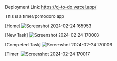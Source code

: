 Deployment Link: https://cj-to-do.vercel.app/

This is a timer/pomodoro app

[Home]
![Screenshot 2024-02-24 165953](https://github.com/cetijunior/CJ.ToDo/assets/78642663/b7fe9c2d-5fd0-478c-8549-fdf9c91ab485)


[New Task]
![Screenshot 2024-02-24 170003](https://github.com/cetijunior/CJ.ToDo/assets/78642663/83d0ec27-f172-4a9d-9ac0-722bccda18cc)


[Completed Task]
![Screenshot 2024-02-24 170006](https://github.com/cetijunior/CJ.ToDo/assets/78642663/2f54ca36-db4d-4549-9293-b039cb7e39c4)


[Timer]
![Screenshot 2024-02-24 170017](https://github.com/cetijunior/CJ.ToDo/assets/78642663/a127f672-b945-4885-96df-73937c856d37)
